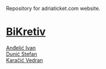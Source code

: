 Repository for adriaticket.com website.



<a href = "http://bikretiv.com">BiKretiv</a>
==============
<a href = "https://hr.linkedin.com/pub/ivan-anđelić/5b/20/110">Anđelić Ivan</a><br />
<a href = "https://hr.linkedin.com/in/stefandunic">Dunić Stefan</a><br />
<a href = "https://ba.linkedin.com/in/vedrankaracic">Karačić Vedran</a>
